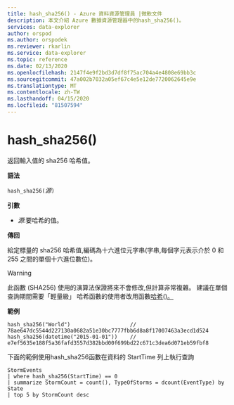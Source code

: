 ```yaml
---
title: hash_sha256() - Azure 資料資源管理員 |微軟文件
description: 本文介紹 Azure 數據資源管理器中的hash_sha256()。
services: data-explorer
author: orspod
ms.author: orspodek
ms.reviewer: rkarlin
ms.service: data-explorer
ms.topic: reference
ms.date: 02/13/2020
ms.openlocfilehash: 2147f4e9f2bd3d7df8f75ac704a4e4808e69bb3c
ms.sourcegitcommit: 47a002b7032a05ef67c4e5e12de7720062645e9e
ms.translationtype: MT
ms.contentlocale: zh-TW
ms.lasthandoff: 04/15/2020
ms.locfileid: "81507594"
---
```

# <a name="hash_sha256"></a>hash_sha256()

返回輸入值的 sha256 哈希值。

**語法**

`hash_sha256(`*源*`)`

**引數**

* *源*:要哈希的值。

**傳回**

給定標量的 sha256 哈希值,編碼為十六進位元字串(字串,每個字元表示介於 0 和 255 之間的單個十六進位數位)。

> [!WARNING]
> 此函數 (SHA256) 使用的演算法保證將來不會修改,但計算非常複雜。 建議在單個查詢期間需要「輕量級」 哈希函數的使用者改用函數[哈希()。](./hashfunction.md)

**範例**

```kusto
hash_sha256("World")                   // 78ae647dc5544d227130a0682a51e30bc7777fbb6d8a8f17007463a3ecd1d524
hash_sha256(datetime("2015-01-01"))    // e7ef5635e188f5a36fafd3557d382bbd00f699bd22c671c3dea6d071eb59fbf8
```

下面的範例使用hash_sha256函數在資料的 StartTime 列上執行查詢

```kusto
StormEvents 
| where hash_sha256(StartTime) == 0
| summarize StormCount = count(), TypeOfStorms = dcount(EventType) by State 
| top 5 by StormCount desc
```